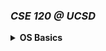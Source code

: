 ### _CSE 120 @ UCSD_ 

<details>
<summary><b>OS Basics</b></summary>
	<br>
	<ul>
		<li>
	<details>
	<summary><b>Lecture 2: Interactions with Apps and Hardware</b></summary> 

	
## What is an OS?

- Code that sits between applications and hardware
- Provides abstractions to layers above
- Implements abstractions for and manages resources below

---

## Hardware of a Typical Computer
- System bus, CPUs, Memory, Network, Storage

---

## Software of a Typical (Unix) System

**User Level:**
- Application (user code, library calls)
- Libraries (compiled, header-defined interfaces)

**Kernel Level:**
- Portable OS Layer
- Machine-dependent Layer
- Bootstrap, System initialization
- Interrupts, Exceptions
- I/O device drivers, Memory management
- Processor & mode management

> Note: “kernel” ≈ “OS”

---

## Questions for this lecture

- How do we separate the OS layer from apps (and libraries)?
- How do we cross between these layers?
- With support from the hardware!

---

## Protection Mechanisms

- **Privileged instructions**
- **Memory protection**

## OS Interactions

- **Faults**
- **System calls**
- **Interrupts**

---

## Dual-Mode Operation

- Kernel mode: Can run all instructions
- User mode: Restricted, non-privileged instructions
- Mode indicated by a mode bit in a protected CPU control register

---

## Privileged Instructions

- Only executable in kernel mode
- CPU checks mode bit before executing
- Privileged actions include:
  - Direct I/O access
  - Memory management state changes
  - Protected register manipulation

---

## Example of a Privileged Instruction

- `HLT`: halts the CPU (only works in kernel mode)

---

## Memory Protection

- OS must:
  - Protect itself from user programs
  - Protect programs from each other
- Memory-management hardware enables protection:
  - Page tables, segmentation, TLB
  - Requires privileged instructions to configure

---

## Events

- **Definition**: An unnatural change in control flow
  - Stops current execution
  - May change context/mode
- OS defines handlers for each event type
- Kernel mode execution only triggered by an event

---

## Types of Events

- **Interrupts**: From external events (e.g., I/O, timers)
- **Exceptions** (Traps):
  - Caused by instruction execution
  - Include faults (e.g., privileged instruction) and system calls

---

## Faults

- Examples: divide by zero, page fault
- CPU:
  - Saves state
  - Switches to kernel mode
  - Finds & executes the appropriate fault handler
- Handler reverses these steps to return control

---

## Handling Faults

### Recovery
- OS may "fix" the issue (e.g., page fault)
- User program resumes after correction

### Termination
- If unrecoverable:
  - Kill process (no handler)
  - Write core dump, terminate

- **Kernel faults** = system crash:
  - Unix panic, Windows BSOD

---

## System Calls

- Interface between user programs and OS
- Performed using special instructions

### Categories:
- Process, memory, file, device management
- Communication

---

## System Call Mechanism

- System call instruction causes an exception
  - Transfers control to kernel
  - Passes syscall number
  - Saves/restores state
- Requires hardware support for context switch

---

## Examples of System Call Instructions

- `INT`: triggers syscall
- `SYSCALL`: on newer 64-bit CPUs

---

## System Call Example

```plaintext
User level:       read()
                    ↓
Library:          INT $0x03
                    ↓
Kernel:           read() routine
                    ↓
Return to user level
```

- Syscall numbers assigned by OS

---

## Referencing Data Between Spaces

- OS and user code have different address spaces
- Use **names/handles**, not raw pointers (e.g., file descriptors)

---

## Interrupts

- Triggered by hardware (timers, I/O)
- **Precise** on modern CPUs (instruction boundaries)

### Handling:
- Disable lower-priority interrupts
- Save state
- Execute ISR (Interrupt Service Routine)
- Re-enable interrupts
- Resume execution

---

## Example: Timer Interrupt

- Timer generates interrupt periodically
- Privileged instruction sets timer
- Used to:
  - Reclaim CPU (scheduling)
  - Enforce time limits
  - Sleep/delays

---

## Example: I/O Interrupt

- OS starts I/O → Device completes → Sends interrupt
- CPU context switches to ISR
- Resumes original process

---

## x86 Interrupts and Exceptions (1)

| Vector # | Mnemonic | Description | Type        |
|----------|----------|-------------|-------------|
| 0        | #DE      | Divide error | Fault       |
| 1        | #DB      | Debug        | Fault/Trap  |
| 2        | -        | NMI          | Interrupt   |
| 3        | #BP      | Breakpoint   | Trap        |
| 4        | #OF      | Overflow     | Trap        |
| 5        | #BR      | BOUND        | Trap        |
| 6        | #UD      | Invalid opcode | Fault     |
| 7        | #NM      | Device not available | Fault |
| 8        | #DF      | Double fault | Abort       |
| 9        | -        | Segment overrun | Fault    |

---

## x86 Interrupts and Exceptions (2)

| Vector # | Mnemonic | Description | Type        |
|----------|----------|-------------|-------------|
| 10       | #TS      | Invalid TSS | Fault       |
| 11       | #NP      | Segment not present | Fault |
| 12       | #SS      | Stack fault | Fault       |
| 13       | #GP      | General protection | Fault |
| 14       | #PF      | Page fault  | Fault       |
| 15       | -        | Reserved    | Fault       |
| 16       | #MF      | FP error    | Fault       |
| 17       | #AC      | Alignment check | Fault   |
| 18       | #MC      | Machine check | Abort     |
| 19–31    | -        | Reserved    | -           |
| 32–255   | -        | User-defined| Interrupt   |

---

## The OS as a Giant Interrupt Handler

- All kernel entry via:
  - Timer/I/O interrupts
  - Faults
  - System calls

```plaintext
[User Level] → [Event] → [Kernel Level]
→ Dispatcher → Fault Handler / ISR / Syscall Handler
```

---

## Practice Question

- After the call to `main()`, how many mode switches does the program perform?

---

## Summary

### Protection:
- Privileged instructions
- Memory protection

### OS Interactions:
- Faults
- System calls
- Interrupts
---
</details>
</li>
<li>
<details>
	<summary><b>Lecture 3: Processes</b></summary>
	<h3>Review Question: Events</h3>
  <ul>
    <li><strong>Similarities:</strong>
      <ul>
        <li>Trap to the OS</li>
        <li>Run in kernel mode</li>
        <li>Hardware saves state (PC, registers)</li>
      </ul>
    </li>
    <li><strong>Differences:</strong>
      <ul>
        <li>Interrupts: asynchronous (external)</li>
        <li>Exceptions: synchronous (caused by instructions)</li>
      </ul>
    </li>
  </ul>

  <h3>Next Several Lectures</h3>
  <ul>
    <li>Processes (today)</li>
    <li>Threads (next lecture)</li>
    <li>Synchronization</li>
  </ul>

  <h3>Today’s Outline</h3>
  <ul>
    <li>What is a process?</li>
    <li>How to represent a running program?</li>
    <li>APIs to interact with processes</li>
  </ul>

  <h3>The Process</h3>
  <p>An OS abstraction for a running program used for execution, scheduling, and resource management.</p>

  <h3>Process Components</h3>
  <ul>
    <li>Address space</li>
    <li>Code and data</li>
    <li>Execution stack</li>
    <li>Program counter (PC)</li>
    <li>Registers</li>
    <li>OS resources (files, sockets)</li>
    <li>Identified by PID</li>
  </ul>

  <h3>Process vs. Program</h3>
  <p><strong>Program</strong>: static code<br>
     <strong>Process</strong>: program in execution with memory, registers, etc.</p>

  <h3>Basic Process Address Space</h3>
  <pre>
0xFFFFFFFF
   Stack ↑
   Heap
   Static Data
   Code
0x00000000
  </pre>

  <h3>Process State</h3>
  <ul>
    <li>Running: currently using CPU</li>
    <li>Ready: waiting to be scheduled</li>
    <li>Waiting: blocked, waiting for I/O</li>
  </ul>

  <h3>The Processing Illusion</h3>
  <ul>
    <li>Each process thinks it owns the CPU</li>
    <li>Managed by:
      <ul>
        <li>Timer interrupts</li>
        <li>Context saving</li>
        <li>Schedulers</li>
      </ul>
    </li>
  </ul>

  <h3>Process Control Block (PCB)</h3>
  <p>Contains all process info: memory, execution state, scheduling, I/O</p>

  <h3>Process Creation</h3>
  <ul>
    <li>Each process has a parent</li>
    <li>Linux root process: <code>init</code> or <code>systemd</code></li>
    <li>Parent can wait or run concurrently with child</li>
  </ul>

  <h3>Process Creation APIs</h3>
  <h4>Windows: <code>CreateProcess()</code></h4>
  <pre>BOOL CreateProcess(char *prog, char *args);</pre>

  <h4>Unix: <code>fork()</code></h4>
  <pre>int fork();</pre>
  <p>Returns 0 to child, child PID to parent</p>

  <h3>fork() Example</h3>
  <pre>
int main() {
  int child_pid = fork();
  if (child_pid == 0) {
    printf("I am the child, PID: %d\n", getpid());
  } else {
    printf("My child's PID: %d\n", child_pid);
  }
}
  </pre>

  <h3>exec()</h3>
  <pre>int exec(char *prog, char *argv[]);</pre>
  <ul>
    <li>Replaces process memory with new program</li>
    <li>Files remain open</li>
    <li>Returns only on error</li>
  </ul>

  <h3>Process Termination</h3>
  <ul>
    <li><code>exit(int status)</code> (Unix)</li>
    <li><code>ExitProcess(int status)</code> (Windows)</li>
    <li>OS reclaims memory, closes files, removes PCB</li>
  </ul>

  <h3>wait()</h3>
  <p>Parent pauses until child exits</p>
  <ul>
    <li><code>wait()</code>: any child</li>
    <li><code>waitpid()</code>: specific child</li>
    <li>Required to avoid zombie processes</li>
  </ul>

  <h3>Unix Shell Example</h3>
  <pre>
while (1) {
  char *cmd = read_command();
  int pid = fork();
  if (pid == 0) {
    exec(cmd);
  } else {
    waitpid(pid);
  }
}
  </pre>

  <h3>Poll Questions</h3>
  <p><strong>Which does the OS provide?</strong><br>
     ✅ D: Physical memory allocation</p>

  <p><strong>Privileged Instruction?</strong><br>
     ✅ C: INVD (invalidate caches)</p>


</details>
</li>	
<li>
	<details>
		<summary><b>Lecture 4: Threads</b></summary>
		To be filled
	</details>
</li>
</ul>
</details>
